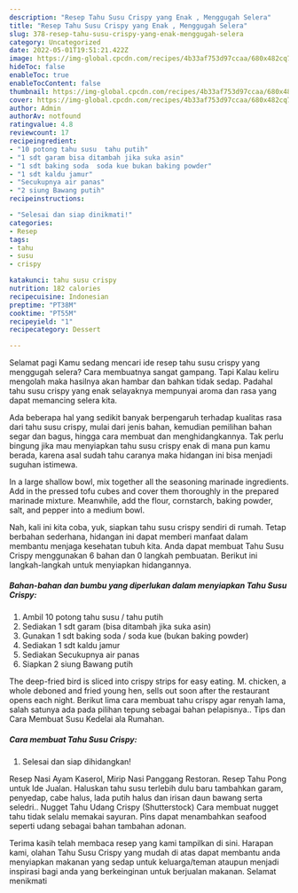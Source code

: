 ```yaml
---
description: "Resep Tahu Susu Crispy yang Enak , Menggugah Selera"
title: "Resep Tahu Susu Crispy yang Enak , Menggugah Selera"
slug: 378-resep-tahu-susu-crispy-yang-enak-menggugah-selera
category: Uncategorized
date: 2022-05-01T19:51:21.422Z
image: https://img-global.cpcdn.com/recipes/4b33af753d97ccaa/680x482cq70/tahu-susu-crispy-foto-resep-utama.jpg
hideToc: false
enableToc: true
enableTocContent: false
thumbnail: https://img-global.cpcdn.com/recipes/4b33af753d97ccaa/680x482cq70/tahu-susu-crispy-foto-resep-utama.jpg
cover: https://img-global.cpcdn.com/recipes/4b33af753d97ccaa/680x482cq70/tahu-susu-crispy-foto-resep-utama.jpg
author: Admin
authorAv: notfound
ratingvalue: 4.8
reviewcount: 17
recipeingredient:
- "10 potong tahu susu  tahu putih"
- "1 sdt garam bisa ditambah jika suka asin"
- "1 sdt baking soda  soda kue bukan baking powder"
- "1 sdt kaldu jamur"
- "Secukupnya air panas"
- "2 siung Bawang putih"
recipeinstructions:

- "Selesai dan siap dinikmati!"
categories:
- Resep
tags:
- tahu
- susu
- crispy

katakunci: tahu susu crispy 
nutrition: 182 calories
recipecuisine: Indonesian
preptime: "PT38M"
cooktime: "PT55M"
recipeyield: "1"
recipecategory: Dessert

---
```



Selamat pagi Kamu sedang mencari ide resep tahu susu crispy yang menggugah selera? Cara membuatnya sangat gampang. Tapi Kalau keliru mengolah maka hasilnya akan hambar dan bahkan tidak sedap. Padahal tahu susu crispy yang enak selayaknya mempunyai aroma dan rasa yang dapat memancing selera kita.


Ada beberapa hal yang sedikit banyak berpengaruh terhadap kualitas rasa dari tahu susu crispy, mulai dari jenis bahan, kemudian pemilihan bahan segar dan bagus, hingga cara membuat dan menghidangkannya. Tak perlu bingung jika mau menyiapkan tahu susu crispy enak di mana pun kamu berada, karena asal sudah tahu caranya maka hidangan ini bisa menjadi suguhan istimewa.

In a large shallow bowl, mix together all the seasoning marinade ingredients. Add in the pressed tofu cubes and cover them thoroughly in the prepared marinade mixture. Meanwhile, add the flour, cornstarch, baking powder, salt, and pepper into a medium bowl.


Nah, kali ini kita coba, yuk, siapkan tahu susu crispy sendiri di rumah. Tetap berbahan sederhana, hidangan ini dapat memberi manfaat dalam membantu menjaga kesehatan tubuh kita. Anda dapat membuat Tahu Susu Crispy menggunakan 6 bahan dan 0 langkah pembuatan. Berikut ini langkah-langkah untuk menyiapkan hidangannya.

<!--inarticleads1-->

##### Bahan-bahan dan bumbu yang diperlukan dalam menyiapkan Tahu Susu Crispy:

1. Ambil 10 potong tahu susu / tahu putih
1. Sediakan 1 sdt garam (bisa ditambah jika suka asin)
1. Gunakan 1 sdt baking soda / soda kue (bukan baking powder)
1. Sediakan 1 sdt kaldu jamur
1. Sediakan Secukupnya air panas
1. Siapkan 2 siung Bawang putih


The deep-fried bird is sliced into crispy strips for easy eating. M. chicken, a whole deboned and fried young hen, sells out soon after the restaurant opens each night. Berikut lima cara membuat tahu crispy agar renyah lama, salah satunya ada pada pilihan tepung sebagai bahan pelapisnya.. Tips dan Cara Membuat Susu Kedelai ala Rumahan. 

<!--inarticleads2-->

##### Cara membuat Tahu Susu Crispy:


1. Selesai dan siap dihidangkan!

Resep Nasi Ayam Kaserol, Mirip Nasi Panggang Restoran. Resep Tahu Pong untuk Ide Jualan. Haluskan tahu susu terlebih dulu baru tambahkan garam, penyedap, cabe halus, lada putih halus dan irisan daun bawang serta seledri.. Nugget Tahu Udang Crispy (Shutterstock) Cara membuat nugget tahu tidak selalu memakai sayuran. Pins dapat menambahkan seafood seperti udang sebagai bahan tambahan adonan. 

Terima kasih telah membaca resep yang kami tampilkan di sini. Harapan kami, olahan Tahu Susu Crispy yang mudah di atas dapat membantu anda menyiapkan makanan yang sedap untuk keluarga/teman ataupun menjadi inspirasi bagi anda yang berkeinginan untuk berjualan makanan. Selamat menikmati
